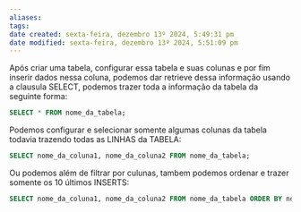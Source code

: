 ```yaml
---
aliases: 
tags: 
date created: sexta-feira, dezembro 13º 2024, 5:49:31 pm
date modified: sexta-feira, dezembro 13º 2024, 5:51:09 pm
---
```

Após criar uma tabela, configurar essa tabela e suas colunas e por fim inserir dados nessa coluna, podemos dar retrieve dessa informação usando a clausula SELECT, podemos trazer toda a informação da tabela da seguinte forma:

```sql
SELECT * FROM nome_da_tabela;
```

Podemos configurar e selecionar somente algumas colunas da tabela todavia trazendo todas as LINHAS da TABELA:

```sql
SELECT nome_da_coluna1, nome_da_coluna2 FROM nome_da_tabela;
```

Ou podemos além de filtrar por culunas, tambem podemos ordenar e trazer somente os 10 últimos INSERTS:

```sql
SELECT nome_da_coluna1, nome_da_coluna2 FROM nome_da_tabela ORDER BY nome_da_coluna1 DESC LIMIT 10;
```

